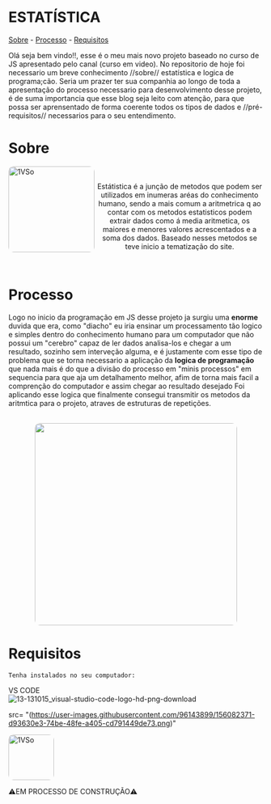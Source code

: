 <p align="center">
<h1>ESTATÍSTICA</h1>
<a href= "#sobre">Sobre</a> -
<a href= "#Processo">Processo</a> -
<a href= "#Requisitos">Requisitos</a>
</p>

Olá seja bem vindo!!, esse é o meu mais novo projeto baseado no curso de JS apresentado pelo canal (curso em video). No repositorio de hoje foi necessario um breve conhecimento //sobre// estatística e logica de programa;cão. Seria um prazer ter sua companhia ao longo de toda a apresentação do processo necessario para desenvolvimento desse projeto, é de suma importancia que esse blog seja leito com atenção, para que possa ser aprensentado de forma coerente todos os tipos de dados e //pré-requisitos// necessarios para o seu entendimento.

# Sobre
<p>
<img align="left" alt="1VSo" height="170" style="border-radius:10px;" src="https://user-images.githubusercontent.com/96143899/156006816-4c17acf2-41f0-4f36-80fb-b153043cd58a.jpg">
<br>
</p>

<p align="center">
 Estátistica é a junção de metodos que podem ser utilizados em inumeras aréas do conhecimento humano, sendo a mais comum a aritmetrica q ao contar com os metodos estatisticos 
podem extrair dados como á media aritmetica, os maiores e menores valores acrescentados e a soma dos dados. Baseado nesses metodos se teve inicio a tematização do site.
</p>

<p><br></p>

 # Processo
  <p aling="right">  
 Logo no inicio da programação em JS desse projeto ja surgiu uma <strong>enorme</strong>  duvida que era, como "diacho" eu iria ensinar um processamento tão logico e simples dentro do conhecimento humano para um computador que não possui um "cerebro" capaz de ler dados analisa-los e chegar a um resultado, sozinho sem interveção alguma, e é justamente com esse tipo de problema que se torna necessario a aplicação da <strong>logica de programação</strong> que nada mais é do que a divisão do processo em "minis 
  processos" em sequencia para que aja um detalhamento melhor, afim de torna mais facil a comprenção do computador e assim chegar ao resultado desejado Foi aplicando esse logica 
  que finalmente consegui transmitir os metodos da aritmtica para o projeto, atraves de estruturas de repetições. <br> 
  <br>
 </p> 
  
  <p align="center">
  <img height="400" style="border-radius:10px;" src="https://user-images.githubusercontent.com/96143899/156036638-fbf79277-32b9-436c-9ba7-f29867e88d47.gif">
  </p>
  
# Requisitos
```
Tenha instalados no seu computador:
```
VS CODE
<img> <br>![13-131015_visual-studio-code-logo-hd-png-download](https://user-images.githubusercontent.com/96143899/153087509-225db237-36f2-4b24-b287-6754d7195021.png) 


src= "(https://user-images.githubusercontent.com/96143899/156082371-d93630e3-74be-48fe-a405-cd791449de73.png)" 
</img>

<img align="center" alt="1VSo" height="90" style="border-radius:10px;" src="https://user-images.githubusercontent.com/96143899/156082371-d93630e3-74be-48fe-a405-cd791449de73.png">

<p aling="center" >⚠️EM PROCESSO DE CONSTRUÇÃO⚠️</p>



